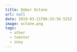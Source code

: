 ```yaml
---
title: Ember Octane
url: null
date: 2019-03-21T06:33:56.525Z
image: octane.png
tags:
  - other
  - tomster
  - zoey
---
```

